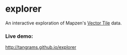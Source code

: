 # explorer

An interactive exploration of Mapzen's [Vector Tile](https://mapzen.com/projects/vector-tiles/) data.

### Live demo:

http://tangrams.github.io/explorer
